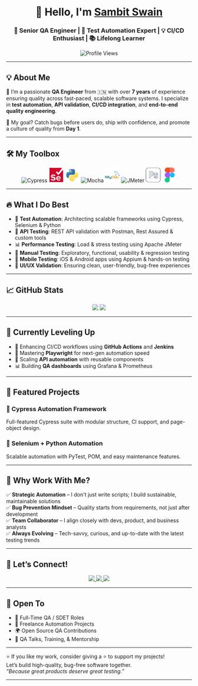<h1 align="center">👋 Hello, I'm <a href="https://github.com/Sambitswain15" target="_blank">Sambit Swain</a></h1>
<h3 align="center">🚀 Senior QA Engineer | 🧪 Test Automation Expert | 💡 CI/CD Enthusiast | 📚 Lifelong Learner</h3>

<p align="center">
  <img src="https://komarev.com/ghpvc/?username=sambitswain15&label=Profile%20Views&color=0e75b6&style=flat" alt="Profile Views" />
</p>

---

## 💡 About Me

🎯 I’m a passionate **QA Engineer** from 🇮🇳 with over **7 years** of experience ensuring quality across fast-paced, scalable software systems. I specialize in **test automation**, **API validation**, **CI/CD integration**, and **end-to-end quality engineering**.

🧠 My goal? Catch bugs before users do, ship with confidence, and promote a culture of quality from **Day 1**.

---

## 🛠️ My Toolbox

<p align="center">
  <img src="https://raw.githubusercontent.com/simple-icons/simple-icons/6e46ec1fc23b60c8fd0d2f2ff46db82e16dbd75f/icons/cypress.svg" width="40" title="Cypress" />
  <img src="https://raw.githubusercontent.com/devicons/devicon/master/icons/selenium/selenium-original.svg" width="40" title="Selenium" />
  <img src="https://raw.githubusercontent.com/devicons/devicon/master/icons/python/python-original.svg" width="40" title="Python" />
  <img src="https://www.vectorlogo.zone/logos/mochajs/mochajs-icon.svg" width="40" title="Mocha" />
  <img src="https://raw.githubusercontent.com/devicons/devicon/master/icons/mysql/mysql-original-wordmark.svg" width="40" title="MySQL" />
  <img src="https://www.vectorlogo.zone/logos/apache_jmeter/apache_jmeter-icon.svg" width="40" title="JMeter" />
  <img src="https://raw.githubusercontent.com/devicons/devicon/master/icons/photoshop/photoshop-line.svg" width="40" title="Photoshop" />
  <img src="https://raw.githubusercontent.com/devicons/devicon/master/icons/figma/figma-original.svg" width="40" title="Figma" />
</p>

---

## 🔥 What I Do Best

- 🧪 **Test Automation**: Architecting scalable frameworks using Cypress, Selenium & Python  
- 🔗 **API Testing**: REST API validation with Postman, Rest Assured & custom tools  
- 📊 **Performance Testing**: Load & stress testing using Apache JMeter  
- 🧠 **Manual Testing**: Exploratory, functional, usability & regression testing  
- 📱 **Mobile Testing**: iOS & Android apps using Appium & hands-on testing  
- 🎨 **UI/UX Validation**: Ensuring clean, user-friendly, bug-free experiences  

---

## 📈 GitHub Stats

<p align="center">
  <img src="https://github-readme-stats.vercel.app/api?username=sambitswain15&show_icons=true&theme=radical" height="160px" />
  <img src="https://github-readme-stats.vercel.app/api/top-langs/?username=sambitswain15&layout=compact&theme=radical" height="160px" />
</p>

---

## 🌱 Currently Leveling Up

- 🔁 Enhancing CI/CD workflows using **GitHub Actions** and **Jenkins**
- 🎯 Mastering **Playwright** for next-gen automation speed
- 🧬 Scaling **API automation** with reusable components
- 📊 Building **QA dashboards** using Grafana & Prometheus

---

## 📂 Featured Projects

### 🔧 Cypress Automation Framework  
Full-featured Cypress suite with modular structure, CI support, and page-object design.

### 🧪 Selenium + Python Automation  
Scalable automation with PyTest, POM, and easy maintenance features.

---

## 🤝 Why Work With Me?

✅ **Strategic Automation** – I don't just write scripts; I build sustainable, maintainable solutions  
✅ **Bug Prevention Mindset** – Quality starts from requirements, not just after development  
✅ **Team Collaborator** – I align closely with devs, product, and business analysts  
✅ **Always Evolving** – Tech-savvy, curious, and up-to-date with the latest testing trends

---

## 💬 Let’s Connect!

<p align="center">
  <a href="mailto:sambitswain15@gmail.com" target="_blank">
    <img src="https://img.shields.io/badge/Email-sambitswain15%40gmail.com-red?style=for-the-badge&logo=gmail" />
  </a>
  <a href="https://www.linkedin.com/in/sambit-swain-732b0066/" target="_blank">
    <img src="https://img.shields.io/badge/LinkedIn-Sambit%20Swain-blue?style=for-the-badge&logo=linkedin" />
  </a>
  <a href="https://twitter.com/SambitSwainQA" target="_blank">
    <img src="https://img.shields.io/badge/Twitter-@SambitSwainQA-blue?style=for-the-badge&logo=twitter" />
  </a>
</p>

---

## 🚀 Open To

- 💼 Full-Time QA / SDET Roles  
- 🧪 Freelance Automation Projects  
- 🌍 Open Source QA Contributions  
- 🎤 QA Talks, Training, & Mentorship

---

⭐ If you like my work, consider giving a ⭐ to support my projects!  
Let’s build high-quality, bug-free software together.  
_“Because great products deserve great testing.”_

---
